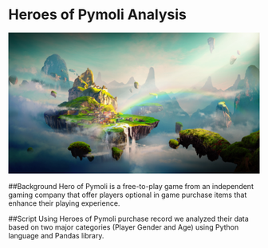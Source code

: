 # Heroes of Pymoli Analysis

![Fantasy](Images/Fantasy.png)

##Background
Hero of Pymoli is a free-to-play game from an independent gaming company that offer players optional in game purchase items that enhance their playing experience.

##Script
Using Heroes of Pymoli purchase record we analyzed their data based on two major categories (Player Gender and Age) using Python language and Pandas library.

